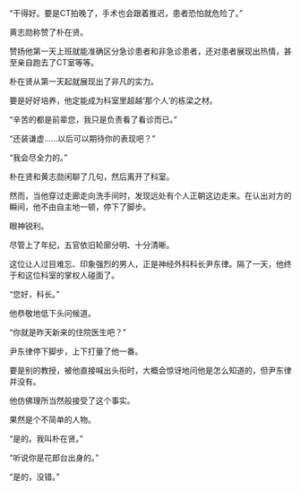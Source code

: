 “干得好。要是CT拍晚了，手术也会跟着推迟，患者恐怕就危险了。”

黄志勋称赞了朴在贤。

赞扬他第一天上班就能准确区分急诊患者和非急诊患者，还对患者展现出热情，甚至亲自跑去了CT室等等。

朴在贤从第一天起就展现出了非凡的实力。

要是好好培养，他定能成为科室里超越‘那个人’的栋梁之材。

“辛苦的都是前辈您，我只是负责看了看诊而已。”

“还装谦虚……以后可以期待你的表现吧？”

“我会尽全力的。”

朴在贤和黄志勋闲聊了几句，然后离开了科室。

然而，当他穿过走廊走向洗手间时，发现远处有个人正朝这边走来。在认出对方的瞬间，他不由自主地一顿，停下了脚步。

眼神锐利。

尽管上了年纪，五官依旧轮廓分明、十分清晰。

这位让人过目难忘、印象强烈的男人，正是神经外科科长尹东律。隔了一天，他终于和这位科室的掌权人碰面了。

“您好，科长。”

他恭敬地低下头问候道。

“你就是昨天新来的住院医生吧？”

尹东律停下脚步，上下打量了他一番。

要是别的教授，被他直接喊出头衔时，大概会惊讶地问他是怎么知道的，但尹东律并没有。

他仿佛理所当然般接受了这个事实。

果然是个不简单的人物。

“是的。我叫朴在贤。”

“听说你是花郎台出身的。”

“是的，没错。”